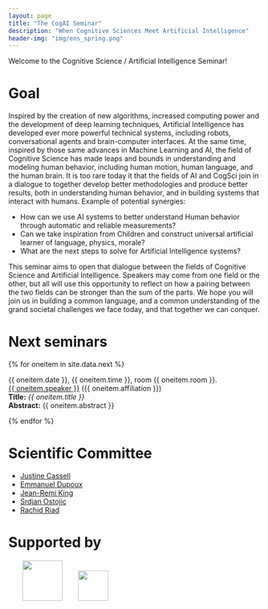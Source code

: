 ```yaml
---
layout: page
title: "The CogAI Seminar"
description: "When Cognitive Sciences Meet Artificial Intelligence"
header-img: "img/ens_spring.png"
---
```


Welcome to the Cognitive Science / Artificial Intelligence Seminar!



Goal
============================

Inspired by the creation of new algorithms, increased computing power and the development of deep learning techniques, Artificial Intelligence has developed ever more powerful technical systems, including robots, conversational agents and brain-computer interfaces. At the same time, inspired by those same advances in Machine Learning and AI, the field of Cognitive Science has made leaps and bounds in understanding and modeling human behavior, including human motion, human language, and the human brain.
It is too rare today it that the fields of AI and CogSci join in a dialogue to together develop better methodologies and produce better results, both in understanding human behavior, and in building systems that interact with humans.
Example of potential synergies:
- How can we use AI systems to better understand Human behavior through automatic and reliable measurements?
- Can we take inspiration from Children and construct universal artificial learner of language, physics, morale?
- What are the next steps to solve for Artificial Intelligence systems?


This seminar aims to open that dialogue between the fields of Cognitive Science and Artificial Intelligence. Speakers may come from one field or the other, but all will use this opportunity to reflect on how a pairing between the two fields can be stronger than the sum of the parts. We hope you will join us in building a common language, and a common understanding of the grand societal challenges we face today, and that together we can conquer.


Next seminars
===========================


{% for oneitem in site.data.next %}
<p>
  {{ oneitem.date }}, {{ oneitem.time }}, room {{ oneitem.room }}.<br/>
  <a href="{{ oneitem.url }}">{{ oneitem.speaker }}</a>  ({{ oneitem.affiliation }})<br/>
  <b>Title:</b> <i>{{ oneitem.title }}</i><br/>
  <b>Abstract:</b> {{ oneitem.abstract }}
  </p>
{% endfor %}


Scientific Committee
============================

- [Justine Cassell](http://www.justinecassell.com/)
- [Emmanuel Dupoux](http://www.lscp.net/persons/dupoux/indexfr.html)
- [Jean-Remi King](https://kingjr.github.io/)
- [Srdjan Ostojic](https://lnc2.dec.ens.fr/en/member/655/srdjan-ostojic)
- [Rachid Riad](https://rachine.github.io/)


Supported by
===========================


<p align="center">

&nbsp;&nbsp;&nbsp;&nbsp;&nbsp;&nbsp;
<a href="http://www.ens.fr">
<img height="80" src="img/logo-ens.jpg"/></a>
&nbsp;&nbsp;&nbsp;&nbsp;&nbsp;&nbsp;
<a href="https://prairie-institute.fr">
<img height="60" src="img/logo-prairie.png"/></a>



</p>
